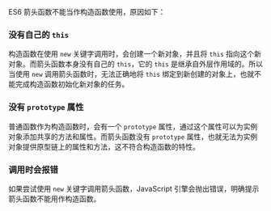 ES6 箭头函数不能当作构造函数使用，原因如下：

### 没有自己的 `this`
构造函数在使用 `new` 关键字调用时，会创建一个新对象，并且将 `this` 指向这个新对象。而箭头函数本身没有自己的 `this`，它的 `this` 是继承自外层作用域的。所以当使用 `new` 调用箭头函数时，无法正确地将 `this` 绑定到新创建的对象上，也就不能完成构造函数初始化新对象的任务。

### 没有 `prototype` 属性
普通函数作为构造函数时，会有一个 `prototype` 属性，通过这个属性可以为实例对象添加共享的方法和属性。而箭头函数没有 `prototype` 属性，也就无法为实例对象提供原型链上的属性和方法，这不符合构造函数的特性。

### 调用时会报错
如果尝试使用 `new` 关键字调用箭头函数，JavaScript 引擎会抛出错误，明确提示箭头函数不能用作构造函数。 